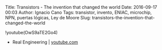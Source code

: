 Title: Transistors - The invention that changed the world
Date: 2016-09-17 00:03
Author: Ignacio Cano
Tags: transistor, invento, ENIAC, microchip, NPN, puertas lógicas, Ley de Moore
Slug: transistors-the-invention-that-changed-the-world

!youtube(OwS9aTE2Go4)

- Real Engineering | [youtube.com][]

  [youtube.com]: https://www.youtube.com/watch?v=OwS9aTE2Go4
    "Transistors - The invention that changed the world"
